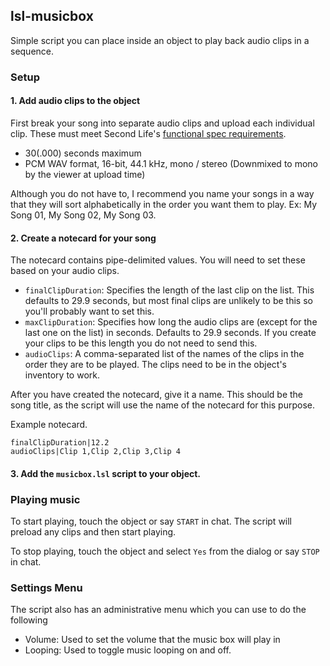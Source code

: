 ## lsl-musicbox
Simple script you can place inside an object to play back audio clips in a sequence.

### Setup
#### 1. Add audio clips to the object
First break your song into separate audio clips and upload each individual clip. These must meet Second Life's [functional spec requirements](https://wiki.secondlife.com/wiki/Sound_Clips).
- 30(.000) seconds maximum
- PCM WAV format, 16-bit, 44.1 kHz, mono / stereo (Downmixed to mono by the viewer at upload time)

Although you do not have to, I recommend you name your songs in a way that they will sort alphabetically in the order you want them to play. Ex: My Song 01, My Song 02, My Song 03.

#### 2. Create a notecard for your song
The notecard contains pipe-delimited values. You will need to set these based on your audio clips.
- `finalClipDuration`: Specifies the length of the last clip on the list. This defaults to 29.9 seconds, but most final clips are unlikely to be this so you'll probably want to set this.
- `maxClipDuration`: Specifies how long the audio clips are (except for the last one on the list) in seconds. Defaults to 29.9 seconds. If you create your clips to be this length you do not need to send this.
- `audioClips`: A comma-separated list of the names of the clips in the order they are to be played. The clips need to be in the object's inventory to work.

After you have created the notecard, give it a name. This should be the song title, as the script will use the name of the notecard for this purpose.

Example notecard.
```
finalClipDuration|12.2
audioClips|Clip 1,Clip 2,Clip 3,Clip 4
```

#### 3. Add the `musicbox.lsl` script to your object.

### Playing music
To start playing, touch the object or say `START` in chat. The script will preload any clips and then start playing.

To stop playing, touch the object and select `Yes` from the dialog or say `STOP` in chat.

### Settings Menu
The script also has an administrative menu which you can use to do the following
- Volume: Used to set the volume that the music box will play in
- Looping: Used to toggle music looping on and off.
